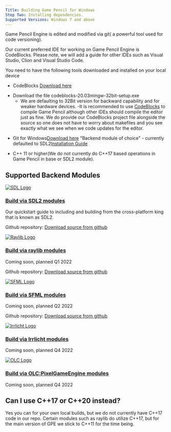 ```yaml
---
Title: Building Game Pencil for Windows
Step Two: Installing dependencies.
Supported Versions: Windows 7 and above
---
```


Game Pencil Engine is edited and modified via git( a powerful tool used for code versioning).

Our current preferred IDE for working on Game Pencil Engine is CodeBlocks. Please note, we will add a guide for other IDEs such as Visual Studio, Clion and Visual Studio Code.

You need to have the following tools downloaded and installed on your local device
* CodeBlocks [Download here](http://www.codeblocks.org/downloads/binaries/)
- Download the file codeblocks-20.03mingw-32bit-setup.exe	
  - We are defaulting to 32Bit version for backward capability and for weaker hardware devices.
-It is recommended to use [CodeBlocks](http://www.codeblocks.org/) to compile Game Pencil although other IDEs should compile the editor just as fine. We do provide our CodeBlocks project file alongside the source so one does not have to worry about makefiles and you see exactly what we see when we code updates for the editor.

* Git for Windows[Download here]()
"Backend module of choice" - currently defaulted to SDL2[Installation Guide]()

* C++ 11 or higher(We do not currently do C++17 based operations in Game Pencil in base or SDL2 module).





## Supported Backend Modules

[![SDL Logo](https://olddocs.gamepencil.net/wp-content/uploads/sites/6/2021/03/SDL_logo.png)](https://olddocs.gamepencil.net/including-sdl2-modules/)

### [Build via SDL2 modules](https://olddocs.gamepencil.net/including-sdl2-modules/)

Our quickstart guide to including and building from the cross-platform king that is known as SDL2.

Github repository: [Download source from github](https://github.com/pawbyte/gpe-sdl2)

[![Raylib Logo](https://olddocs.gamepencil.net/wp-content/uploads/sites/6/2021/03/raylib_logo.png)](https://olddocs.gamepencil.net/including-raylib-module/)

### [Build via raylib modules](https://olddocs.gamepencil.net/including-raylib-module/)

Coming soon, planned Q1 2022

Github repository: [Download source from github](https://github.com/pawbyte/gpe-raylib)

[![SFML Logo](https://olddocs.gamepencil.net/wp-content/uploads/sites/6/2021/03/SFML2.svg.png)](https://olddocs.gamepencil.net/including-sfml-module/)

### [Build via SFML modules](https://olddocs.gamepencil.net/including-sfml-module/)

Coming soon, planned Q2 2022

Github repository: [Download source from github](https://github.com/pawbyte/gpe-sfml)

[![Irrlicht Logo](https://olddocs.gamepencil.net/wp-content/uploads/sites/6/2021/03/irrlicht_logo.png)](https://olddocs.gamepencil.net/including-irrlicht-module/)

### [Build via Irrlicht modules](https://olddocs.gamepencil.net/including-irrlicht-module/)

Coming soon, planned Q4 2022

[![OLC Logo](https://olddocs.gamepencil.net/wp-content/uploads/sites/6/2021/03/olc_pge_logo.png)](https://olddocs.gamepencil.net/including-olc/)

### [Build via OLC:PixelGameEngine modules](https://olddocs.gamepencil.net/including-olc/)

Coming soon, planned Q4 2022


## Can I use C++17 or C++20 instead?
 Yes you can for your own local builds, but we do not currently have C++17 code in our repo. Certain modules such as raylib do utilize C++17, but for the main version of GPE we stick to C++11 for the time being.
